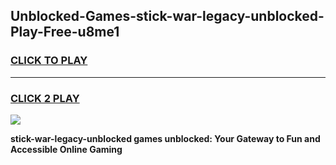 
## Unblocked-Games-stick-war-legacy-unblocked-Play-Free-u8me1
<h3>
<a href="https://premium76.site?title=stick-war-legacy-unblocked&ref=18A">CLICK TO PLAY</a></h3>
<hr>

<h3>
<a href="https://premium76.site?title=stick-war-legacy-unblocked&ref=18A">CLICK 2 PLAY</a>
  
</h3>

<a href="https://premium76.site?title=stick-war-legacy-unblocked&ref=18A"><img src="https://clearcache.store/games.png"></a>


**stick-war-legacy-unblocked games unblocked: Your Gateway to Fun and Accessible Online Gaming**
